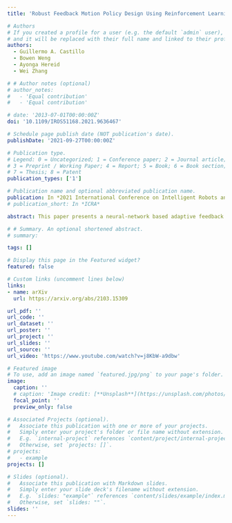 ```yaml
---
title: 'Robust Feedback Motion Policy Design Using Reinforcement Learning on a 3D Digit Bipedal Robot'

# Authors
# If you created a profile for a user (e.g. the default `admin` user), write the username (folder name) here
# and it will be replaced with their full name and linked to their profile.
authors:
  - Guillermo A. Castillo
  - Bowen Weng
  - Ayonga Hereid
  - Wei Zhang

# # Author notes (optional)
# author_notes:
#   - 'Equal contribution'
#   - 'Equal contribution'

# date: '2013-07-01T00:00:00Z'
doi: '10.1109/IROS51168.2021.9636467'

# Schedule page publish date (NOT publication's date).
publishDate: '2021-09-27T00:00:00Z'

# Publication type.
# Legend: 0 = Uncategorized; 1 = Conference paper; 2 = Journal article;
# 3 = Preprint / Working Paper; 4 = Report; 5 = Book; 6 = Book section;
# 7 = Thesis; 8 = Patent
publication_types: ['1']

# Publication name and optional abbreviated publication name.
publication: In *2021 International Conference on Intelligent Robots and Systems (IROS)*
# publication_short: In *ICRA*

abstract: This paper presents a neural-network based adaptive feedback control structure to regulate the velocity of 3D bipedal robots under dynamics uncertainties. Existing Hybrid Zero Dynamics (HZD)-based controllers regulate velocity through the implementation of heuristic regulators that do not consider model and environmental uncertainties, which may significantly affect the tracking performance of the controllers. In this paper, we address the uncertainties in the robot dynamics from the perspective of the reduced dimensional representation of virtual constraints and propose the integration of an adaptive neural network-based controller to regulate the robot velocity in the presence of model parameter uncertainties. The proposed approach yields improved tracking performance under dynamics uncertainties. The shallow adaptive neural network used in this paper does not require training a priori and has the potential to be implemented on the real-time robotic controller. A comparative simulation study of a 3D Cassie robot is presented to illustrate the performance of the proposed approach under various scenarios.

# # Summary. An optional shortened abstract.
# summary: 

tags: []

# Display this page in the Featured widget?
featured: false

# Custom links (uncomment lines below)
links:
- name: arXiv
  url: https://arxiv.org/abs/2103.15309

url_pdf: ''
url_code: ''
url_dataset: ''
url_poster: ''
url_project: ''
url_slides: ''
url_source: ''
url_video: 'https://www.youtube.com/watch?v=j8KbW-a9dbw'

# Featured image
# To use, add an image named `featured.jpg/png` to your page's folder.
image:
  caption: ''
  # caption: 'Image credit: [**Unsplash**](https://unsplash.com/photos/pLCdAaMFLTE)'
  focal_point: ''
  preview_only: false

# Associated Projects (optional).
#   Associate this publication with one or more of your projects.
#   Simply enter your project's folder or file name without extension.
#   E.g. `internal-project` references `content/project/internal-project/index.md`.
#   Otherwise, set `projects: []`.
# projects:
#   - example
projects: []

# Slides (optional).
#   Associate this publication with Markdown slides.
#   Simply enter your slide deck's filename without extension.
#   E.g. `slides: "example"` references `content/slides/example/index.md`.
#   Otherwise, set `slides: ""`.
slides: ''
---
```


<!-- {{% callout note %}}
Click the _Cite_ button above to demo the feature to enable visitors to import publication metadata into their reference management software.
{{% /callout %}} -->

<!-- {{% callout note %}}
Create your slides in Markdown - click the _Slides_ button to check out the example.
{{% /callout %}} -->

<!-- Supplementary notes can be added here, including [code, math, and images](https://wowchemy.com/docs/writing-markdown-latex/). -->
